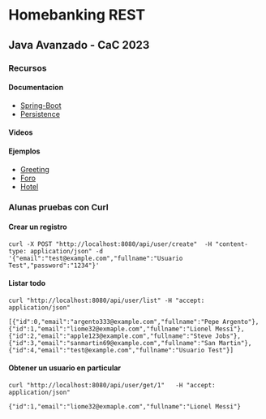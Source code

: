 # Homebanking REST

## Java Avanzado - CaC 2023

### Recursos

#### Documentacion

- [Spring-Boot](https://spring.io/guides/gs/spring-boot/)
- [Persistence](https://spring.io/guides/gs/accessing-data-jpa/)

#### Videos



#### Ejemplos

- [Greeting](https://github.com/mechero/spring-boot-restcontroller)
- [Foro](https://github.com/admred/challenge-one-foro-alura)
- [Hotel](https://github.com/khoubyari/spring-boot-rest-example)


### Alunas pruebas con Curl

#### Crear un registro
```
curl -X POST "http://localhost:8080/api/user/create"  -H "content-type: application/json" -d '{"email":"test@example.com","fullname":"Usuario Test","password":"1234"}'
```

#### Listar todo
```
curl "http://localhost:8080/api/user/list" -H "accept: application/json"

[{"id":0,"email":"argento333@example.com","fullname":"Pepe Argento"},{"id":1,"email":"liome32@exmaple.com","fullname":"Lionel Messi"},{"id":2,"email":"apple123@example.com","fullname":"Steve Jobs"},{"id":3,"email":"sanmartin69@example.com","fullname":"San Martin"},{"id":4,"email":"test@example.com","fullname":"Usuario Test"}]
```

#### Obtener un usuario en particular
```
curl "http://localhost:8080/api/user/get/1"   -H "accept: application/json"

{"id":1,"email":"liome32@exmaple.com","fullname":"Lionel Messi"}

```
